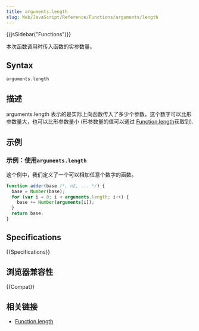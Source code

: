 ```yaml
---
title: arguments.length
slug: Web/JavaScript/Reference/Functions/arguments/length
---
```


{{jsSidebar("Functions")}}

本次函数调用时传入函数的实参数量。

## Syntax

```plain
arguments.length
```

## 描述

arguments.length 表示的是实际上向函数传入了多少个参数，这个数字可以比形参数量大，也可以比形参数量小 (形参数量的值可以通过 [Function.length](/zh-CN/docs/JavaScript/Reference/Global_Objects/Function/length)获取到).

## 示例

### 示例：使用`arguments.length`

这个例中，我们定义了一个可以相加任意个数字的函数。

```js
function adder(base /*, n2, ... */) {
  base = Number(base);
  for (var i = 0; i < arguments.length; i++) {
    base += Number(arguments[i]);
  }
  return base;
}
```

## Specifications

{{Specifications}}

## 浏览器兼容性

{{Compat}}

## 相关链接

- [Function.length](/zh-CN/docs/JavaScript/Reference/Global_Objects/Function/length)
